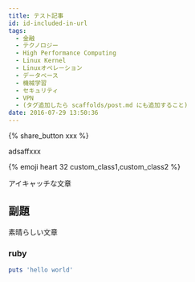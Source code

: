 ```yaml
---
title: テスト記事
id: id-included-in-url
tags:
  - 金融
  - テクノロジー
  - High Performance Computing
  - Linux Kernel
  - Linuxオペレーション
  - データベース
  - 機械学習
  - セキュリティ
  - VPN
  - (タグ追加したら scaffolds/post.md にも追加すること)
date: 2016-07-29 13:50:36
---
```


{% share_button xxx %}


adsaffxxx


{% emoji heart 32 custom_class1,custom_class2 %}

アイキャッチな文章

<!-- more -->

<!-- toc -->

## 副題

素晴らしい文章

### ruby

```ruby タイトル何でも書ける.rb
puts 'hello world'
```












